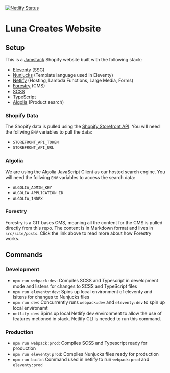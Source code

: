 [![Netlify Status](https://api.netlify.com/api/v1/badges/959b1267-1148-48d7-a42d-261bfd4df012/deploy-status)](https://app.netlify.com/sites/lunacreates/deploys)

# Luna Creates Website

## Setup 
This is a [Jamstack](https://jamstack.org/) Shopify website built with the following stack:

- [Eleventy](https://www.11ty.dev/) (SSG)
- [Nunjucks](https://mozilla.github.io/nunjucks/) (Template language used in Eleventy)
- [Netlify](https://www.netlify.com/) (Hosting, Lambda Functions, Large Media, Forms)
- [Forestry](https://forestry.io/) (CMS)
- [SCSS](https://sass-lang.com/)
- [TypeScript](https://www.typescriptlang.org/)
- [Algolia](https://www.algolia.com/doc/) (Product search)

### Shopify Data
The Shopify data is pulled using the [Shopify Storefront API](https://shopify.dev/docs/storefront-api). You will need the follwing `ENV` variables to pull the data:

- `STOREFRONT_API_TOKEN`
- `STOREFRONT_API_URL`

### Algolia
We are using the Algolia JavaScript Client as our hosted search engine. You will need the follwing `ENV` variables to access the search data:

- `ALGOLIA_ADMIN_KEY`
- `ALGOLIA_APPLICATION_ID`
- `ALGOLIA_INDEX`

### Forestry
Forestry is a GIT bases CMS, meaning all the content for the CMS is pulled directly from this repo. The content is in Markdown format and lives in `src/site/posts`. Click the link above to read more about how Forestry works.

## Commands

### Development

- `npm run webpack:dev`: Compiles SCSS and Typescript in development mode and listens for changes to SCSS and TypeScript files
- `npm run eleventy:dev`: Spins up local environment of eleventy and lsitens for changes to Nunjucks files
- `npm run dev`: Concurrently runs `webpack:dev` and `eleventy:dev` to spin up local environamt
- `netlify dev`: Spins up local Netlify dev environment to allow the use of features metioned in stack. Netlify CLI is needed to run this command.

### Production

- `npm run webpack:prod`: Compiles SCSS and Typescript ready for production
- `npm run eleventy:prod`: Compiles Nunjucks files ready for production
- `npm run build`: Command used in netlify to run `webpack:prod` and `eleventy:prod`
